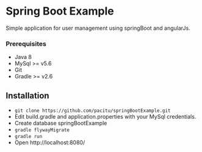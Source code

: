# Spring Boot Example

Simple application for user management using springBoot and angularJs.

### Prerequisites
* Java 8
* MySql >= v5.6
* Git
* Gradle >= v2.6
## Installation
* ```git clone https://github.com/pacitu/springBootExample.git```
* Edit build.gradle and application.properties with your MySql credentials.
* Create database springBootExample
* ```gradle flywayMigrate```
* ```gradle run```
* Open http://localhost:8080/
# 